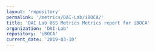 ```yaml
---
layout: 'repository'
permalink: '/metrics/DAI-Lab/iBOCA/'
title: 'DAI Lab OSS Metrics Metrics report for iBOCA'
organization: 'DAI-Lab'
repository: 'iBOCA'
current_date: '2019-03-10'
---
```

